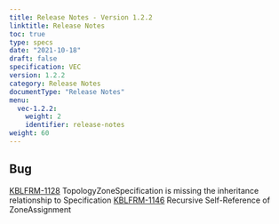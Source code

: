 ```yaml
---
title: Release Notes - Version 1.2.2
linktitle: Release Notes
toc: true
type: specs
date: "2021-10-18"
draft: false
specification: VEC
version: 1.2.2
category: Release Notes
documentType: "Release Notes"
menu:
  vec-1.2.2:
    weight: 2
    identifier: release-notes
weight: 60
---
```


## Bug

[KBLFRM-1128](https://prostep-ivip.atlassian.net/browse/KBLFRM-1128) TopologyZoneSpecification is missing the inheritance relationship to Specification
[KBLFRM-1146](https://prostep-ivip.atlassian.net/browse/KBLFRM-1146) Recursive Self-Reference of ZoneAssignment
